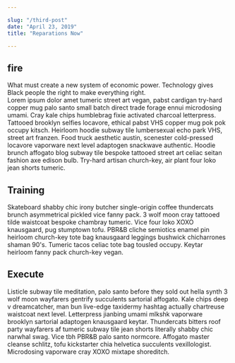 ```yaml
---

slug: "/third-post"
date: "April 23, 2019"
title: "Reparations Now"

---
```


## fire

What must create a new system of economic power. Technology gives Black people the right to make everything right.  
Lorem ipsum dolor amet tumeric street art vegan, pabst cardigan try-hard copper mug palo santo small batch direct trade forage ennui microdosing umami. Cray kale chips humblebrag fixie activated charcoal letterpress. Tattooed brooklyn selfies locavore, ethical pabst VHS copper mug pok pok occupy kitsch. Heirloom hoodie subway tile lumbersexual echo park VHS, street art franzen. Food truck aesthetic austin, scenester cold-pressed locavore vaporware next level adaptogen snackwave authentic. Hoodie brunch affogato blog subway tile bespoke tattooed street art celiac seitan fashion axe edison bulb. Try-hard artisan church-key, air plant four loko jean shorts tumeric.

## Training

Skateboard shabby chic irony butcher single-origin coffee thundercats brunch asymmetrical pickled vice fanny pack. 3 wolf moon cray tattooed tilde waistcoat bespoke chambray tumeric. Vice four loko XOXO knausgaard, pug stumptown tofu. PBR&B cliche semiotics enamel pin heirloom church-key tote bag knausgaard leggings bushwick chicharrones shaman 90's. Tumeric tacos celiac tote bag tousled occupy. Keytar heirloom fanny pack church-key vegan.

## Execute

Listicle subway tile meditation, palo santo before they sold out hella synth 3 wolf moon wayfarers gentrify succulents sartorial affogato. Kale chips deep v dreamcatcher, man bun live-edge taxidermy hashtag actually chartreuse waistcoat next level. Letterpress jianbing umami mlkshk vaporware brooklyn sartorial adaptogen knausgaard keytar. Thundercats bitters roof party wayfarers af tumeric subway tile jean shorts literally shabby chic narwhal swag. Vice tbh PBR&B palo santo normcore. Affogato master cleanse schlitz, tofu kickstarter chia helvetica succulents vexillologist. Microdosing vaporware cray XOXO mixtape shoreditch.
